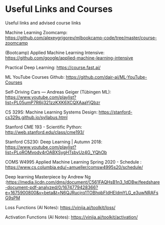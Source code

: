# Useful Links and Courses
Useful links and advised course links

Machine Learning Zoomcamp: https://github.com/alexeygrigorev/mlbookcamp-code/tree/master/course-zoomcamp

(Bootcamp) Applied Machine Learning Intensive: https://github.com/google/applied-machine-learning-intensive

Practical Deep Learning: https://course.fast.ai/

ML YouTube Courses Github: https://github.com/dair-ai/ML-YouTube-Courses

Self-Driving Cars — Andreas Geiger (Tübingen ML): https://www.youtube.com/playlist?list=PL05umP7R6ij321zzKXK6XCQXAaaYjQbzr

CS 329S: Machine Learning Systems Design: https://stanford-cs329s.github.io/syllabus.html

Stanford CME 193 - Scientific Python: http://web.stanford.edu/class/cme193/

Stanford CS230: Deep Learning | Autumn 2018: https://www.youtube.com/playlist?list=PLoROMvodv4rOABXSygHTsbvUz4G_YQhOb

COMS W4995 Applied Machine Learning Spring 2020 - Schedule : https://www.cs.columbia.edu/~amueller/comsw4995s20/schedule/

Deep learning Masterpiece by Andrew Ng :https://media.licdn.com/dms/document/C561FAQHsB1n3_1dDBw/feedshare-document-pdf-analyzed/0/1674779428366?e=1675900800&v=beta&t=N6QJRucjrq1TOBhqbFIdHEIdmYLG_e3uwNRAFsG9sPM

Loss Functions (AI Notes): https://vinija.ai/toolkit/loss/

Activation Functions (AI Notes): https://vinija.ai/toolkit/activation/
